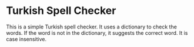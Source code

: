 # Turkish Spell Checker

This is a simple Turkish spell checker. It uses a dictionary to check the words. If the word is not in the dictionary, it suggests the correct word. It is case insensitive.
